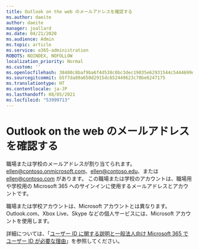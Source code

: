 ```yaml
---
title: Outlook on the web のメールアドレスを確認する
ms.author: daeite
author: daeite
manager: joallard
ms.date: 04/21/2020
ms.audience: Admin
ms.topic: article
ms.service: o365-administration
ROBOTS: NOINDEX, NOFOLLOW
localization_priority: Normal
ms.custom: ''
ms.openlocfilehash: 38480c8baf9ba6f4d538c0bc3dec19035e62931544c5444699dab908f64d7f0f
ms.sourcegitcommit: b5f7da89a650d2915dc652449623c78be6247175
ms.translationtype: HT
ms.contentlocale: ja-JP
ms.lasthandoff: 08/05/2021
ms.locfileid: "53999713"
---
```

# <a name="what-is-my-email-address-in-outlook-on-the-web"></a>Outlook on the web のメールアドレスを確認する

職場または学校のメールアドレスが割り当てられます。 ellen@contoso.onmicrosoft.com、ellen@contoso.edu、または ellen@contoso.com があります。 この職場または学校のアカウントは、職場用や学校用の Microsoft 365 へのサインインに使用するメールアドレスとアカウントです。

職場または学校アカウントは、Microsoft アカウントとは異なります。 Outlook.com、Xbox Live、Skype などの個人サービスには、Microsoft アカウントを使用します。

詳細については、「[ユーザー ID に関する説明と一般法人向け Microsoft 365 でユーザー ID が必要な理由](https://support.office.com/article/37da662b-5da6-4b56-a091-2731b2ecc8b4)」を参照してください。